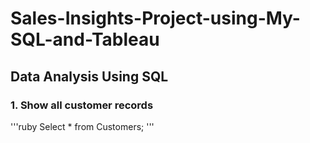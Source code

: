 # Sales-Insights-Project-using-My-SQL-and-Tableau

## Data Analysis Using SQL
### 1. Show all customer records
'''ruby Select * from Customers; '''
